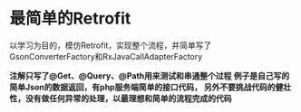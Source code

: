 # 最简单的Retrofit

以学习为目的，模仿Retrofit，实现整个流程，并简单写了GsonConverterFactory和RxJavaCallAdapterFactory

**注解只写了@Get、@Query、@Path用来测试和串通整个过程**
**例子是自己写的简单Json的数据返回，有php服务端简单的接口代码，
另外不要挑战代码的健壮性，没有做任何异常的处理，以最理想和简单的流程完成的代码**
